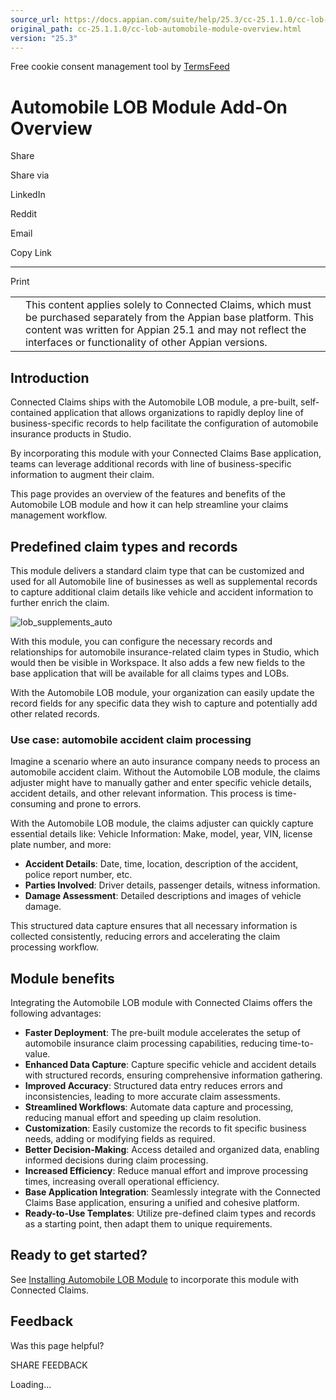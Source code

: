 ```yaml
---
source_url: https://docs.appian.com/suite/help/25.3/cc-25.1.1.0/cc-lob-automobile-module-overview.html
original_path: cc-25.1.1.0/cc-lob-automobile-module-overview.html
version: "25.3"
---
```


Free cookie consent management tool by [TermsFeed](https://www.termsfeed.com/)

# Automobile LOB Module Add-On Overview

Share

Share via

LinkedIn

Reddit

Email

Copy Link

* * *

Print

<table><tbody><tr><td><i class="fa fa-check-square-o" aria-hidden="true"></i></td><td>This content applies solely to Connected Claims, which must be purchased separately from the Appian base platform. This content was written for Appian 25.1 and may not reflect the interfaces or functionality of other Appian versions.</td></tr></tbody></table>

## Introduction

Connected Claims ships with the Automobile LOB module, a pre-built, self-contained application that allows organizations to rapidly deploy line of business-specific records to help facilitate the configuration of automobile insurance products in Studio.

By incorporating this module with your Connected Claims Base application, teams can leverage additional records with line of business-specific information to augment their claim.

This page provides an overview of the features and benefits of the Automobile LOB module and how it can help streamline your claims management workflow.

## Predefined claim types and records

This module delivers a standard claim type that can be customized and used for all Automobile line of businesses as well as supplemental records to capture additional claim details like vehicle and accident information to further enrich the claim.

![lob_supplements_auto](images/lob_supplements_auto.png)

With this module, you can configure the necessary records and relationships for automobile insurance-related claim types in Studio, which would then be visible in Workspace. It also adds a few new fields to the base application that will be available for all claims types and LOBs.

With the Automobile LOB module, your organization can easily update the record fields for any specific data they wish to capture and potentially add other related records.

### Use case: automobile accident claim processing

Imagine a scenario where an auto insurance company needs to process an automobile accident claim. Without the Automobile LOB module, the claims adjuster might have to manually gather and enter specific vehicle details, accident details, and other relevant information. This process is time-consuming and prone to errors.

With the Automobile LOB module, the claims adjuster can quickly capture essential details like: Vehicle Information: Make, model, year, VIN, license plate number, and more:

-   **Accident Details**: Date, time, location, description of the accident, police report number, etc.
-   **Parties Involved**: Driver details, passenger details, witness information.
-   **Damage Assessment**: Detailed descriptions and images of vehicle damage.

This structured data capture ensures that all necessary information is collected consistently, reducing errors and accelerating the claim processing workflow.

## Module benefits

Integrating the Automobile LOB module with Connected Claims offers the following advantages:

-   **Faster Deployment**: The pre-built module accelerates the setup of automobile insurance claim processing capabilities, reducing time-to-value.
-   **Enhanced Data Capture**: Capture specific vehicle and accident details with structured records, ensuring comprehensive information gathering.
-   **Improved Accuracy**: Structured data entry reduces errors and inconsistencies, leading to more accurate claim assessments.
-   **Streamlined Workflows**: Automate data capture and processing, reducing manual effort and speeding up claim resolution.
-   **Customization**: Easily customize the records to fit specific business needs, adding or modifying fields as required.
-   **Better Decision-Making**: Access detailed and organized data, enabling informed decisions during claim processing.
-   **Increased Efficiency**: Reduce manual effort and improve processing times, increasing overall operational efficiency.
-   **Base Application Integration**: Seamlessly integrate with the Connected Claims Base application, ensuring a unified and cohesive platform.
-   **Ready-to-Use Templates**: Utilize pre-defined claim types and records as a starting point, then adapt them to unique requirements.

## Ready to get started?

See [Installing Automobile LOB Module](cc-install-lob-automobile-module.html) to incorporate this module with Connected Claims.

## Feedback

Was this page helpful?

SHARE FEEDBACK

Loading...
